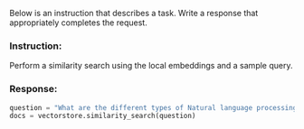 Below is an instruction that describes a task. Write a response that appropriately completes the request.

### Instruction: 
Perform a similarity search using the local embeddings and a sample query.

### Response:
```python
question = "What are the different types of Natural language processing?"
docs = vectorstore.similarity_search(question)
```